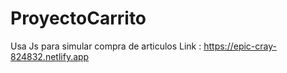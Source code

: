 # ProyectoCarrito
Usa Js para simular compra de articulos
Link : https://epic-cray-824832.netlify.app
